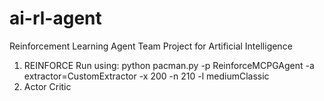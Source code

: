 # ai-rl-agent
Reinforcement Learning Agent Team Project for Artificial Intelligence
1. REINFORCE
   Run using: python pacman.py -p ReinforceMCPGAgent -a extractor=CustomExtractor -x 200 -n 210 -l mediumClassic
3. Actor Critic
